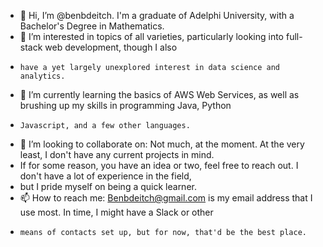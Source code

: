 - 👋 Hi, I’m @benbdeitch. I'm a graduate of Adelphi University, with a Bachelor's Degree in Mathematics.
- 👀 I’m interested in topics of all varieties, particularly looking into full-stack web development, though I also 
-     have a yet largely unexplored interest in data science and analytics. 
- 🌱 I’m currently learning the basics of AWS Web Services, as well as brushing up my skills in programming Java, Python
-     Javascript, and a few other languages. 
- 💞️ I’m looking to collaborate on: Not much, at the moment. At the very least, I don't have any current projects in mind.
-    If for some reason, you have an idea or two, feel free to reach out. I don't have a lot of experience in the field, 
-    but I pride myself on being a quick learner. 
- 📫 How to reach me: Benbdeitch@gmail.com is my email address that I use most. In time, I might have a Slack or other
-     means of contacts set up, but for now, that'd be the best place. 

<!---
benbdeitch/benbdeitch is a ✨ special ✨ repository because its `README.md` (this file) appears on your GitHub profile.
You can click the Preview link to take a look at your changes.
--->

